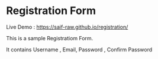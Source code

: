 # Registration Form


Live Demo : https://saif-raw.github.io/registration/


This is a sample Registratiom Form.

It contains Username , Email, Password , Confirm Password
